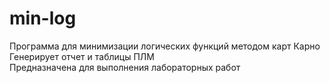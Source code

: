 # min-log

Программа для минимизации логических функций методом карт Карно  
Генерирует отчет и таблицы ПЛМ  
Предназначена для выполнения лабораторных работ  